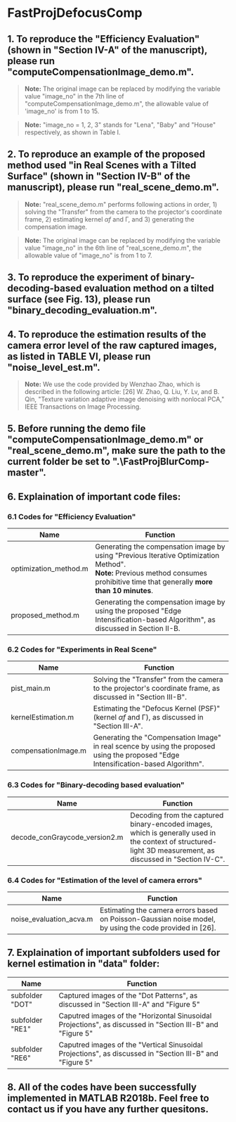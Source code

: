 # FastProjDefocusComp
## 1. To reproduce the "Efficiency Evaluation" (shown in "Section Ⅳ-A" of the manuscript), please run "computeCompensationImage_demo.m".
> **Note:**  The original image can be replaced by modifying the variable value "image_no" in the 7th line of "computeCompensationImage_demo.m", the allowable value of 'image_no' is from 1 to 15.

> **Note:**  "image_no = 1, 2, 3" stands for "Lena", "Baby" and "House" respectively, as shown in Table I.

## 2. To reproduce an example of the proposed method used "in Real Scenes with a Tilted Surface" (shown in "Section Ⅳ-B" of the manuscript), please run "real_scene_demo.m".
> **Note:** "real_scene_demo.m" performs following actions in order, 1) solving the "Transfer" from the camera to the projector's coordinate frame, 2) estimating kernel *αf* and Γ, and 3) generating the compensation image.

> **Note:** The original image can be replaced by modifying the variable value "image_no" in the 6th line of "real_scene_demo.m", the allowable value of "image_no" is from 1 to 7.

## 3. To reproduce the experiment of binary-decoding-based evaluation method on a tilted surface (see Fig. 13), please run "binary_decoding_evaluation.m".

## 4. To reproduce the estimation results of the camera error level of the raw captured images, as listed in TABLE Ⅵ, please run "noise_level_est.m".

> **Note:** We use the code provided by Wenzhao Zhao, which is described in the following article:
[26] W. Zhao, Q. Liu, Y. Lv, and B. Qin, "Texture variation adaptive image denoising with nonlocal PCA," IEEE Transactions on Image Processing. 

## 5. Before running the demo file "computeCompensationImage_demo.m" or "real_scene_demo.m", make sure the path to the current folder be set to ".\FastProjBlurComp-master".

## 6.  Explaination of important code files:
### 6.1 Codes for "Efficiency Evaluation"

|Name|Function|
|----|--------|
|optimization_method.m| Generating the compensation image by using "Previous Iterative Optimization Method". <br> **Note:** Previous method consumes prohibitive time that generally **more than 10 minutes**.|
|proposed_method.m| Generating the compensation image by using the proposed "Edge Intensification-based Algorithm", as discussed in Section Ⅱ-B.|

### 6.2 Codes for "Experiments in Real Scene"

|Name|Function|
|----|--------|
|pist_main.m| Solving the "Transfer" from the camera to the projector's coordinate frame, as discussed in "Section Ⅲ-B".|
|kernelEstimation.m| Estimating the "Defocus Kernel (PSF)" (kernel *αf* and Γ), as discussed in "Section Ⅲ-A".|
|compensationImage.m| Generating the "Compensation Image" in real scence by using the proposed using the proposed "Edge Intensification-based Algorithm".|

### 6.3 Codes for "Binary-decoding based evaluation"

|Name|Function|
|----|--------|
|decode_conGraycode_version2.m| Decoding from the captured binary-encoded images, which is generally used in the context of structured-light 3D measurement, as discussed in "Section Ⅳ-C".|

### 6.4 Codes for "Estimation of the level of camera errors"

|Name|Function|
|----|--------|
|noise_evaluation_acva.m| Estimating the camera errors based on Poisson-Gaussian noise model, by using the code provided in [26].|

## 7.  Explaination of important subfolders used for kernel estimation in "data" folder:

|Name|Function|
|----|--------|
|subfolder "DOT"| Captured images of the "Dot Patterns", as discussed in "Section Ⅲ-A" and "Figure 5"|
|subfolder "RE1"| Caputred images of the "Horizontal Sinusoidal Projections", as discussed in "Section Ⅲ-B" and "Figure 5"|
|subfolder "RE6"| Caputred images of the "Vertical Sinusoidal Projections", as discussed in "Section Ⅲ-B" and "Figure 5"|

## 8. All of the codes have been successfully implemented in MATLAB R2018b. Feel free to contact us if you have any further quesitons.



